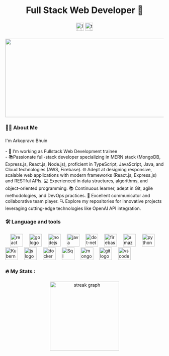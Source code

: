 ###

<h1 align="center">Full Stack Web Developer 👋</h1>

###
<div align="center">
  <a href="https://www.linkedin.com/in/arkopravo-bhuin/ target="_blank">
  <img src="https://img.shields.io/static/v1?message=LinkedIn&logo=linkedin&label=&color=0077B5&logoColor=white&labelColor=&style=for-the-badge" height="25" alt="linkedin logo"  /></a>
  <a href ="https://x.com/arkapravobhuin">
  <img src="https://img.shields.io/static/v1?message=Twitter&logo=twitter&label=&color=1DA1F2&logoColor=white&labelColor=&style=for-the-badge" height="25" alt="twitter logo"  /></a>
</div>

###

<div align="center">
  <img height="250" width="850" src="https://img.freepik.com/free-photo/programming-script-text-coding-word_53876-121207.jpg?t=st=1734710856~exp=1734714456~hmac=b45ce382cea28e7d6b1a2c0879a50fe72ce1968b4c9b5a72dac9ab83e7360f08&w=1380"  />
</div>

###



###

<h3 align="left">👩‍💻  About Me</h3>

###

<p align="left">I'm Arkopravo Bhuin <br><br>- 🔭 I’m working as Fullstack Web Development trainee <br>- 📚Passionate full-stack developer specializing in MERN stack (MongoDB, Express.js, React.js, Node.js), proficient in TypeScript, JavaScript, Java, and Cloud technologies (AWS, Firebase). 🌐 Adept at designing responsive, scalable web applications with modern frameworks (React.js, Express.js) and RESTful APIs. 💻 Experienced in data structures, algorithms, and object-oriented programming. 📚 Continuous learner, adept in Git, agile methodologies, and DevOps practices. 🤝 Excellent communicator and collaborative team player. 🔍 Explore my repositories for innovative projects leveraging cutting-edge technologies like OpenAI API integration.</p>

###

<h3 align="left">🛠 Language and tools</h3>

###

<div align="left">
  <img width="12" />
  <img src="https://cdn.jsdelivr.net/gh/devicons/devicon@latest/icons/react/react-original-wordmark.svg" height="40" alt="react logo" />
  <img width="12" />
  <img src="https://cdn.jsdelivr.net/gh/devicons/devicon/icons/go/go-original-wordmark.svg" height="40" alt="go logo"  />
  <img width="12" />
  <img src="https://cdn.jsdelivr.net/gh/devicons/devicon@latest/icons/nodejs/nodejs-original-wordmark.svg" height="40" alt="nodejs logo"  />
  <img width="12" />
  <img src="https://cdn.jsdelivr.net/gh/devicons/devicon@latest/icons/java/java-original-wordmark.svg"height="40" alt="java logo"  />
  <img width="12" />
  <img src="https://cdn.jsdelivr.net/gh/devicons/devicon/icons/dot-net/dot-net-plain-wordmark.svg" height="40" alt="dot-net logo"  />
  <img width="12" />
  <img src="https://cdn.jsdelivr.net/gh/devicons/devicon/icons/firebase/firebase-plain-wordmark.svg" height="40" alt="firebase logo"  />
  <img width="12" />
  <img src="https://cdn.jsdelivr.net/gh/devicons/devicon@latest/icons/amazonwebservices/amazonwebservices-original-wordmark.svg" height="40" alt="amazon web services logo"  />
  <img width="12" />
  <img src="https://cdn.jsdelivr.net/gh/devicons/devicon@latest/icons/python/python-original-wordmark.svg" height="40" alt="python logo"  />
  <img width="12" />
  <img src="https://cdn.jsdelivr.net/gh/devicons/devicon/icons/kubernetes/kubernetes-plain.svg" height="40" alt="Kubernetes logo"  />
  <img width="12" />
  <img src="https://cdn.jsdelivr.net/gh/devicons/devicon@latest/icons/javascript/javascript-original.svg" height="40" alt="js logo"  />
  <img width="12" />      
  <img src="https://cdn.jsdelivr.net/gh/devicons/devicon/icons/docker/docker-plain-wordmark.svg" height="40" alt="docker logo"  />
  <img width="12" />  
  <img src="https://cdn.jsdelivr.net/gh/devicons/devicon@latest/icons/mysql/mysql-original-wordmark.svg" height="40" alt="Sql logo" />
  <img width="12" />  
  <img src="https://cdn.jsdelivr.net/gh/devicons/devicon@latest/icons/mongodb/mongodb-original-wordmark.svg" height="40" alt="mongodb logo"  />
  <img width="12" />
  <img src="https://cdn.jsdelivr.net/gh/devicons/devicon@latest/icons/git/git-original-wordmark.svg" height="40" alt="git logo"  />
  <img width="12" />
  <img src="https://cdn.jsdelivr.net/gh/devicons/devicon@latest/icons/vscode/vscode-original-wordmark.svg" height="40" alt="vscode logo" />
                 
</div>

###

<h3 align="left">🔥   My Stats :</h3>

###

<div align="center">
  <img src="https://streak-stats.demolab.com?user=maurodesouza&locale=en&mode=daily&theme=dark&hide_border=false&border_radius=5&order=3" height="220" alt="streak graph"  />
</div>

###



